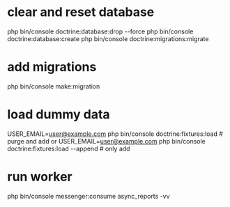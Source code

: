 
# clear and reset database
php bin/console doctrine:database:drop --force
php bin/console doctrine:database:create
php bin/console doctrine:migrations:migrate

# add migrations
php bin/console make:migration

# load dummy data
USER_EMAIL=user@example.com php bin/console doctrine:fixtures:load # purge and add
or
USER_EMAIL=user@example.com php bin/console doctrine:fixtures:load --append # only add

# run worker
php bin/console messenger:consume async_reports -vv
